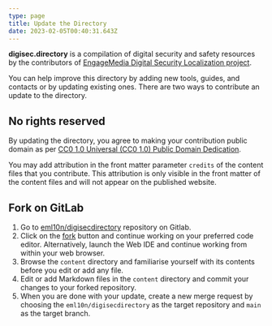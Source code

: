 ```yaml
---
type: page
title: Update the Directory
date: 2023-02-05T00:40:31.643Z
---
```

**digisec.directory** is a compilation of digital security and safety resources by the contributors of [EngageMedia Digital Security Localization project](https://engagemedia.org/projects/localization/). 

Y﻿ou can help improve this directory by adding new tools, guides, and contacts or by updating existing ones. There are two ways to contribute an update to the directory.

## N﻿o rights reserved

By updating the directory, you agree to making your contribution public domain as per [CC0 1.0 Universal (CC0 1.0) Public Domain Dedication](https://creativecommons.org/publicdomain/zero/1.0/).

You may add attribution in the front matter parameter `credits` of the content files that you contribute. This attribution is only visible in the front matter of the content files and will not appear on the published website.

## F﻿ork on GitLab

1. G﻿o to [eml10n/digisecdirectory](https://gitlab.com/eml10n/digisecdirectory) repository on Gitlab.
2. Click on the [fork](https://gitlab.com/eml10n/digisecdirectory/-/forks/new) button and continue working on your preferred code editor. Alternatively, launch the Web IDE and continue working from within your web browser.
3. Browse the `content` directory and familiarise yourself with its contents before you edit or add any file.
4. Edit or add Markdown files in the `content` directory and commit your changes to your forked repository. 
5. When you are done with your update, create a new merge request by choosing the `eml10n/digisecdirectory` as the target repository and `main` as the target branch.